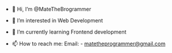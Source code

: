 - 👋 Hi, I’m @MateTheBrogrammer
- 👀 I’m interested in Web Development
- 🌱 I’m currently learning Frontend development


- 📫 How to reach me:
  Email: - matetheprogrammer@gmail.com

